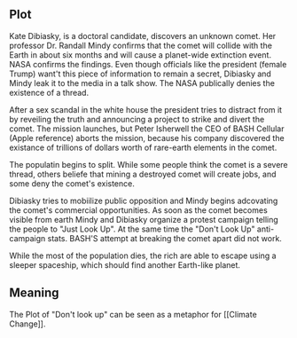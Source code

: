 
## Plot
Kate Dibiasky, is a doctoral candidate, discovers an unknown comet. Her professor Dr. Randall Mindy confirms that the comet will collide with the Earth in about six months and will cause a planet-wide extinction event. NASA confirms the findings. Even though officials like the president (female Trump) want't this piece of information to remain a secret, Dibiasky and Mindy leak it to the media in a talk show. The NASA  publically denies the existence of a thread. 

After a sex scandal in the white house the president tries to distract from it by reveiling the truth and announcing a project to strike and divert the comet.
The mission launches, but Peter Isherwell the CEO of BASH Cellular (Apple reference) aborts the mission, because his company discovered the existance of trillions of dollars worth of rare-earth elements in the comet.

The populatin begins to split. While some people think the comet is a severe thread, others beliefe that mining a destroyed comet will create jobs, and some deny the comet's existence. 

Dibiasky tries to mobiilize public opposition and Mindy begins adcovating the comet's commercial opportunities. As soon as the comet becomes visible from earth Mindy and Dibiasky  organize a protest campaign telling the people to "Just Look Up". At the same time the "Don't Look Up" anti-campaign stats.  BASH'S attempt at breaking the comet apart did not work.

While the most of the population dies, the rich are able to escape using a sleeper spaceship, which should find another Earth-like planet. 

## Meaning
The Plot of "Don't look up" can be seen as a metaphor  for [[Climate Change]].

